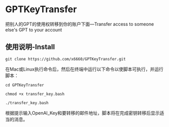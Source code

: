 # GPTKeyTransfer
把别人的GPT的使用权转移到你的账户下面—Transfer access to someone else's GPT to your account

## 使用说明-Install
```
git clone https://github.com/x6660/GPTKeyTransfer.git
```
在Mac或Linux执行命令后，然后在终端中运行以下命令以使脚本可执行，并运行脚本：
```
cd GPTKeyTransfer
```
```
chmod +x transfer_key.bash
```
```
./transfer_key.bash
```
根据提示输入OpenAI_Key和要转移的邮件地址，脚本将在完成密钥转移后显示适当的消息。
